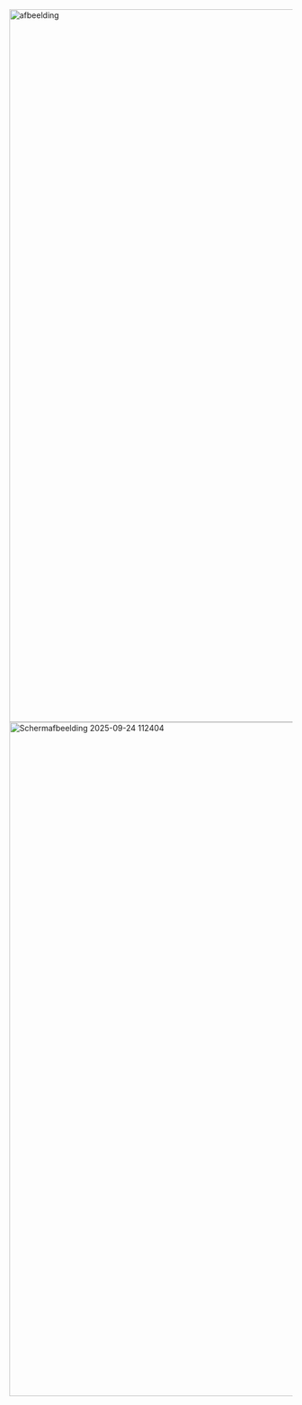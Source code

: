 <img width="1913" height="1268" alt="afbeelding" src="https://github.com/user-attachments/assets/d991ecc1-5112-429c-93e0-ebf439aa0483" />
<img width="1601" height="1199" alt="Schermafbeelding 2025-09-24 112404" src="https://github.com/user-attachments/assets/4e5ce71f-36ae-435f-b746-544680052d7d" />

